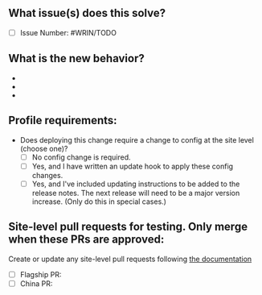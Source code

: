 ## What issue(s) does this solve?
<!-- Please describe the current behavior that you are modifying, or link to a relevant issue. -->

- [ ] Issue Number: #WRIN/TODO

## What is the new behavior?
<!-- Please describe the behavior or changes that are being added by this PR. -->

-
-
-

## Profile requirements:

- Does deploying this change require a change to config at the site level (choose one)?
  - [ ] No config change is required.
  - [ ] Yes, and I have written an update hook to apply these config changes.
  - [ ] Yes, and I've included updating instructions to be added to the release notes. The next release will need to be a major version increase. (Only do this in special cases.)

## Site-level pull requests for testing. Only merge when these PRs are approved:

<!-- List any open pull requests where a reviewer might check code -->
Create or update any site-level pull requests following [the documentation](https://github.com/wri/WRIN/wiki/WRI-Dev-Workflow-(Thinkshout)#generating-a-multidev-for-wri_sites-work-review)

- [ ] Flagship PR:
- [ ] China PR:

<!-- add more environments to this section in the future -->

